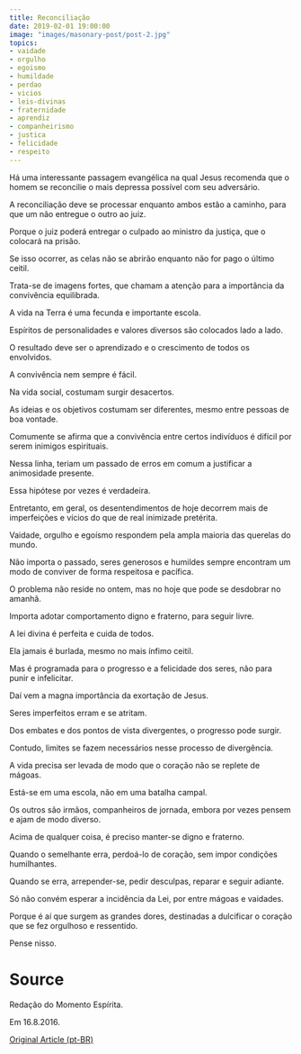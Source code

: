 ```yaml
---
title: Reconciliação
date: 2019-02-01 19:00:00
image: "images/masonary-post/post-2.jpg"
topics: 
- vaidade
- orgulho
- egoismo
- humildade
- perdao
- vicios
- leis-divinas
- fraternidade
- aprendiz
- companheirismo
- justica
- felicidade
- respeito
---
```


Há uma interessante passagem evangélica na qual Jesus recomenda que o homem se
reconcilie o mais depressa possível com seu adversário.

A reconciliação deve se processar enquanto ambos estão a caminho, para que um
não entregue o outro ao juiz.

Porque o juiz poderá entregar o culpado ao ministro da justiça, que o colocará
na prisão.

Se isso ocorrer, as celas não se abrirão enquanto não for pago o último ceitil.

Trata-se de imagens fortes, que chamam a atenção para a importância da
convivência equilibrada.

A vida na Terra é uma fecunda e importante escola.

Espíritos de personalidades e valores diversos são colocados lado a lado.

O resultado deve ser o aprendizado e o crescimento de todos os envolvidos.

A convivência nem sempre é fácil.

Na vida social, costumam surgir desacertos.

As ideias e os objetivos costumam ser diferentes, mesmo entre pessoas de boa
vontade.

Comumente se afirma que a convivência entre certos indivíduos é difícil por
serem inimigos espirituais.

Nessa linha, teriam um passado de erros em comum a justificar a animosidade
presente.

Essa hipótese por vezes é verdadeira.

Entretanto, em geral, os desentendimentos de hoje decorrem mais de imperfeições
e vícios do que de real inimizade pretérita.

Vaidade, orgulho e egoísmo respondem pela ampla maioria das querelas do mundo.

Não importa o passado, seres generosos e humildes sempre encontram um modo de
conviver de forma respeitosa e pacífica.

O problema não reside no ontem, mas no hoje que pode se desdobrar no amanhã.

Importa adotar comportamento digno e fraterno, para seguir livre.

A lei divina é perfeita e cuida de todos.

Ela jamais é burlada, mesmo no mais ínfimo ceitil.

Mas é programada para o progresso e a felicidade dos seres, não para punir e
infelicitar.

Daí vem a magna importância da exortação de Jesus.

Seres imperfeitos erram e se atritam.

Dos embates e dos pontos de vista divergentes, o progresso pode surgir.

Contudo, limites se fazem necessários nesse processo de divergência.

A vida precisa ser levada de modo que o coração não se replete de mágoas.

Está-se em uma escola, não em uma batalha campal.

Os outros são irmãos, companheiros de jornada, embora por vezes pensem e ajam
de modo diverso.

Acima de qualquer coisa, é preciso manter-se digno e fraterno.

Quando o semelhante erra, perdoá-lo de coração, sem impor condições
humilhantes.

Quando se erra, arrepender-se, pedir desculpas, reparar e seguir adiante.

Só não convém esperar a incidência da Lei, por entre mágoas e vaidades.

Porque é aí que surgem as grandes dores, destinadas a dulcificar o coração que
se fez orgulhoso e ressentido.

Pense nisso.

# Source
Redação do Momento Espírita.

Em 16.8.2016.

[Original Article (pt-BR)](http://momento.com.br/pt/ler_texto.php?id=4871)
